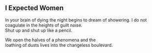 I Expected Women
----------------
In your brain of dying the night begins to dream of showering. I do not coagulate in the heights of guilt noise.  
Shut up and shut up like a pencil.  
  
We open the halves of a phenomena and the  
loathing of dusts lives into the changeless boulevard.  

